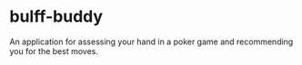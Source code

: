 # bulff-buddy
An application for assessing your hand in a poker game and recommending you for the best moves.
